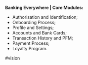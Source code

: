 
**Banking Everywhere | Core Modules:**
- Authorisation and Identification;
- Onboarding Process;
- Profile and Settings;
- Accounts and Bank Cards;
- Transaction History and PFM;
- Payment Process;
- Loyalty Program.

#vision 